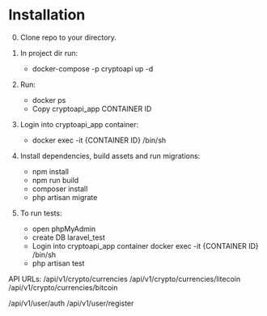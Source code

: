 # Installation

0. Clone repo to your directory.

1. In project dir run:
    - docker-compose -p cryptoapi up -d
   
2. Run:
    - docker ps
    - Copy cryptoapi_app CONTAINER ID

3. Login into cryptoapi_app container: 
    - docker exec -it {CONTAINER ID} /bin/sh

4. Install dependencies, build assets and run migrations:
    - npm install
    - npm run build
    - composer install
    - php artisan migrate
    
5. To run tests:
    - open phpMyAdmin
    - create DB laravel_test
    - Login into cryptoapi_app container docker exec -it {CONTAINER ID} /bin/sh
    - php artisan test

API URLs:
/api/v1/crypto/currencies
/api/v1/crypto/currencies/litecoin
/api/v1/crypto/currencies/bitcoin

/api/v1/user/auth
/api/v1/user/register
